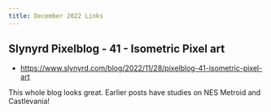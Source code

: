 ```yaml
---
title: December 2022 Links
---
```


## Slynyrd Pixelblog - 41 - Isometric Pixel art

* <https://www.slynyrd.com/blog/2022/11/28/pixelblog-41-isometric-pixel-art>

This whole blog looks great. Earlier posts have studies on NES Metroid and Castlevania!

